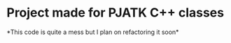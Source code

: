 # Project made for PJATK C++ classes

\*This code is quite a mess but I plan on refactoring it soon\*
